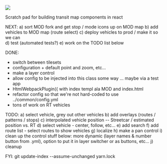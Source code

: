 <a href="https://www.browserstack.com/automate/public-build/OVhaWXRrQysyU0tKM1JZL0p0ZDBwS2dXcitDT3RpamZNYW9tc3FLcGxDVT0\tLWhHYjloQzJWTTNES0FUdU52SjlTSkE9PQ==--9442d8aaef9206dcbf96e8c746804ade957f604d"><img src='https://www.browserstack.com/automate/badge.svg?badge_key=OVhaWXRrQysyU0tKM1JZL0p0ZDBwS2dXcitDT3RpamZNYW9tc3FLcGxDVT0tLWhHYjloQzJWTTNES0FUdU52SjlTSkE9PQ==--9442d8aaef9206dcbf96e8c746804ade957f604d'></a>

Scratch pad for building transit map components in react

 NEXT:
  a) sort MOD fork and get stop / mode icons up on MOD map
  b) add vehicles to MOD map (route select)
  c) deploy vehicles to prod / make it so we can  
  d) test (automated tests?)
  e) work on the TODO list below


 DONE:
   - switch between tilesets
   - configuration + default point and zoom, etc...
   - make a layer control
   - allow config to be injected into this class some way ... maybe via a test app
   - HtmlWebpackPlugin({ with index templ ala MOD and index.html
   - refactor config so that we're not hard-coded to use ../common/config.yml
   - tons of work on RT vehicles


 TODO:
   a) select vehicle, grey out other vehicles
   b) add overlays (routes / patterns / stops)
   c) interpolated vehicle position -- Streetcar / estimated position vs. RT
   d) select vehicle - center, follow, etc...
   e) add search
   f) add route list - select routes to show vehicles
   g) localize
   h) make a pan control
   i) clean up the control stuff below: more dynamic (layer names & number button from .yml),
      option to put it in layer switcher or as buttons, etc...
   j) cleanup
   

FYI:
   git update-index --assume-unchanged yarn.lock
   
